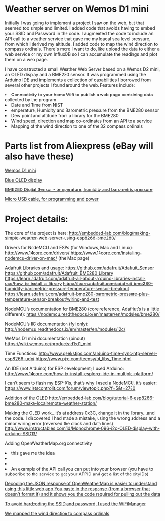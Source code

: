 Weather server on Wemos D1 mini
==================================================================================
Initially I was going to implement a project I saw on the web, but that seemed too simple and limited. I added code that avoids having to embed your SSID and Password in the code. I augmented the code to include an API call to a weather service that gave me my loacal sea level pressure, from which I derived my altitude. I added code to map the wind direction to compass ordinals. There's more I want to do, like upload the data to either a web service or my own InfluxDB so I can accumulate the readings and plot them on a web page.



I have constructed a small Weather Web Server based on a Wemos D2 mini, an OLED display and a BME280 sensor. It was programmed using the Arduino IDE and implements a collection of capabilities I borrowed from several other projects I found around the web. Features include:
<LI>Connectivity to your home Wifi to publish a web page containing data collected by the program</LI>
<LI>Date and Time from NIST</LI>
<LI>emperature, Humidity and Barometric pressure from the BME280 sensor</LI>
<LI>Dew point and altitude from a library for the BME280</LI>
<LI>Wind speed, direction and map co-ordinates from an API to a service</LI> 
<LI>Mapping of the wind direction to one of the 32 compass ordinals</LI>


Parts list from Aliexpress (eBay will also have these)
==================================================================================

<A HREF="https://www.aliexpress.com/item/ESP8266-ESP-12-USB-WeMos-D1-Mini-WIFI-Development-Board-D1-Mini-NodeMCU-Lua-IOT-Board/32829531277.html?spm=2114.search0204.3.18.mkljsH&ws_ab_test=searchweb0_0,searchweb201602_4_10152_10065_10151_10130_5490020_10068_5470017_5560011_10307_10137_10060_10155_10154_10056_10055_10054_10059_100031_10099_5460020_10338_10103_10102_440_10052_10053_10107_10050_10142_10051_10324_10325_5380020_10326_10084_513_10083_10080_10082_10081_10178_10110_10111_10112_10113_10114_143_5570011_10312_10313_10314_10078_10079_10073_5550017,searchweb201603_18,ppcSwitch_4_ppcChannel&btsid=695e591f-432a-4222-9c73-e8f40b67ca57&algo_expid=a0bc7d45-b95f-4f0d-9695-db6623a85ef1-2&algo_pvid=a0bc7d45-b95f-4f0d-9695-db6623a85ef1">Wemos D1 mini</A>

<A HREF="https://www.aliexpress.com/item/20pcs-Free-Shipping-White-Blue-White-and-Blue-color-0-96-inch-128X64-OLED-Display-Module/32727927917.html?spm=a2g0s.9042311.0.0.C9chG9">Blue OLED display</A>

<A HREF="https://www.aliexpress.com/item/Free-shipping-BME280-Digital-Sensor-Temperature-Humidity-Barometric-Pressure-Sensor-Module-GY-BME280-I2C-SPI-1/32829699334.html?spm=2114.search0204.3.150.EysWqm&ws_ab_test=searchweb0_0,searchweb201602_4_10152_10065_10151_10130_5490020_10068_5560011_5550020_10307_10137_10060_10155_10154_10056_10055_10054_5470020_10059_100031_10099_5460020_10338_10103_10102_440_10052_10053_10107_10050_10142_10051_10324_10325_5380020_10326_10084_513_10083_10080_10082_10081_10178_10110_10111_10112_10113_10114_143_5570011_10312_10313_10314_10078_10079_10073,searchweb201603_18,ppcSwitch_4_ppcChannel&btsid=5b876f03-631a-4cfa-b493-6cef54d45bf8&algo_expid=5fe2def1-214e-40b3-952a-2bfee48ca0e5-20&algo_pvid=5fe2def1-214e-40b3-952a-2bfee48ca0e5">BME280 Digital Sensor - temperature, humidity and barometric pressure</A>

<A HREF="https://www.aliexpress.com/item/Suntaiho-NEW-Nylon-Micro-USB-Cable-Fast-Charging-Adapter-5V2-1A-8pin-25CM-1M-2M-3M/32696694333.html?spm=2114.search0204.3.40.WQ30bz&s=p&ws_ab_test=searchweb0_0,searchweb201602_4_10152_10065_10151_10130_5490020_10068_5470017_5560011_10307_10137_10060_10155_10154_10056_10055_10054_10059_100031_10099_5460020_10338_10103_10102_440_10052_10053_10107_10050_10142_10051_10324_10325_5380020_10326_10084_513_10083_10080_10082_10081_10178_10110_10111_10112_10113_10114_143_5570011_10312_10313_10314_10078_10079_10073_5550017,searchweb201603_18,ppcSwitch_4_ppcChannel&btsid=893ddb45-8d08-4b4c-9f67-438f3e352d7f">Micro USB cable, for programming and power</A>

Project details:
==================================================================================

The core of the project is here:
http://embedded-lab.com/blog/making-simple-weather-web-server-using-esp8266-bme280/

Drivers for NodeMCU and ESPs (for Windows, Mac and Linux):
http://www.14core.com/drivers/
https://www.14core.com/installing-nodemcu-driver-on-mac/ (the Mac page)

Adafruit Libraries and usage:
https://github.com/adafruit/Adafruit_Sensor
https://github.com/adafruit/Adafruit_BME280_Library
https://learn.adafruit.com/adafruit-all-about-arduino-libraries-install-use/how-to-install-a-library
https://learn.adafruit.com/adafruit-bme280-humidity-barometric-pressure-temperature-sensor-breakout
https://learn.adafruit.com/adafruit-bmp280-barometric-pressure-plus-temperature-sensor-breakout/wiring-and-test

NodeMCU’s documentation for BME280 (core reference, Adafriut’s is a little different):
https://nodemcu.readthedocs.io/en/master/en/modules/bme280/

NodeMCU’s IIC documentation (fyi only):
http://nodemcu.readthedocs.io/en/master/en/modules/i2c/

WeMos D1 mini documentation (pinout)
https://wiki.wemos.cc/products:d1:d1_mini

Time Functions:
http://www.geekstips.com/arduino-time-sync-ntp-server-esp8266-udp/
https://www.pjrc.com/teensy/td_libs_Time.html


An IDE (not Arduino) for ESP development; I used Arduino:
http://www.14core.com/how-to-install-esplorer-ide-in-multiple-platform/

I can’t seem to flash my ESP-01s, that’s why I used a NodeMCU, it’s easier:
https://www.letscontrolit.com/forum/viewtopic.php?f=5&t=2780

Addition of the OLED
http://embedded-lab.com/blog/tutorial-6-esp8266-bme280-make-localremote-weather-station/ 

Making the OLED work…it’s at address 0x3C, change it in the library…and the code. 
I discovered I had made a mistake, using the wrong address and a minor wiring error (reversed the clock and data lines)
http://www.instructables.com/id/Monochrome-096-i2c-OLED-display-with-arduino-SSD13/

Adding OpenWeatherMap.org connectivity
<LI><HREF="http://educ8s.tv/esp8266-weather-display/">this gave me the idea</A></LI>
<LI><HREF="http://openweathermap.org/appid this is the OpenWeatherMap web site</A></LI>
<LI><HREF="http://openweathermap.org/current this is how to get weather from one location (using city ID)</A></LI>
<LI><HREF="http://api.openweathermap.org/data/2.5/weather?id=YourCityIDGoesHere&APPID=YourOpenWeatherAPPIDGoesHere">An example of the API call you can put into your browser (you have to subscribe to the service to get your APPID and get a list of the cityIDs)</A></LI>

<A HREF="https://bblanchon.github.io/ArduinoJson/assistant/">Decoding the JSON response of OpenWeatherMap is easier to understand using this little web app
You paste in the response (from a browser that doesn’t format it) and it shows you the code required for pulling out the data</A>

<A HREF="http://www.instructables.com/id/Avoid-Hard-Coding-WiFi-Credentials-on-Your-ESP8266/">To avoid hardcoding the SSID and password, I used the WiFiManager</A>

<A HREF="https://images.search.yahoo.com/yhs/search;_ylt=A0LEViq1qbVZ354ATuwPxQt.?p=compass+ordinals&fr=yhs-adk-adk_sbnt&fr2=piv-web&hspart=adk&hsimp=yhs-adk_sbnt&type=we_appfocus1_cr#id=6&iurl=http%3A%2F%2F1.bp.blogspot.com%2F-QhDomqp-KVs%2FU_dma4AnG9I%2FAAAAAAAAOhU%2F-NsWTzOPGF4%2Fs1600%2F210A-Image%252BCompass%252BPoints.jpg&action=click">We mapped the wind direction to compass ordinals</A>








